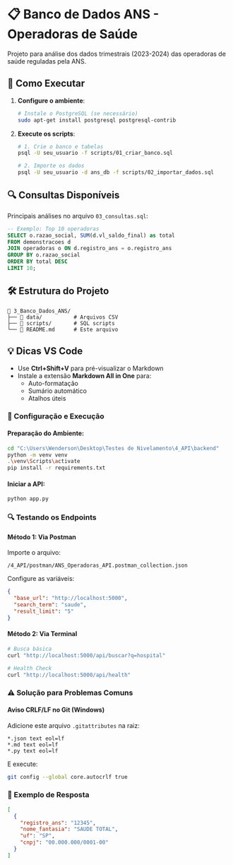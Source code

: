 # 📋 Banco de Dados ANS - Operadoras de Saúde

Projeto para análise dos dados trimestrais (2023-2024) das operadoras de saúde reguladas pela ANS.

## 🚀 Como Executar

1. **Configure o ambiente**:
   ```bash
   # Instale o PostgreSQL (se necessário)
   sudo apt-get install postgresql postgresql-contrib
   ```

2. **Execute os scripts**:
   ```bash
   # 1. Crie o banco e tabelas
   psql -U seu_usuario -f scripts/01_criar_banco.sql

   # 2. Importe os dados
   psql -U seu_usuario -d ans_db -f scripts/02_importar_dados.sql
   ```

## 🔍 Consultas Disponíveis

Principais análises no arquivo `03_consultas.sql`:
```sql
-- Exemplo: Top 10 operadoras
SELECT o.razao_social, SUM(d.vl_saldo_final) as total
FROM demonstracoes d
JOIN operadoras o ON d.registro_ans = o.registro_ans
GROUP BY o.razao_social
ORDER BY total DESC
LIMIT 10;
```

## 🛠️ Estrutura do Projeto
```
📂 3_Banco_Dados_ANS/
├── 📂 data/          # Arquivos CSV
├── 📂 scripts/       # SQL scripts
└── 📄 README.md      # Este arquivo
```

## 💡 Dicas VS Code

- Use **Ctrl+Shift+V** para pré-visualizar o Markdown
- Instale a extensão **Markdown All in One** para:
  - Auto-formatação
  - Sumário automático
  - Atalhos úteis

### 🚀 Configuração e Execução

#### Preparação do Ambiente:

```bash
cd "C:\Users\Wenderson\Desktop\Testes de Nivelamento\4_API\backend"
python -m venv venv
.\venv\Scripts\activate
pip install -r requirements.txt
```

#### Iniciar a API:

```bash
python app.py
```

### 🔍 Testando os Endpoints

#### Método 1: Via Postman
Importe o arquivo:

```text
/4_API/postman/ANS_Operadoras_API.postman_collection.json
```

Configure as variáveis:

```json
{
  "base_url": "http://localhost:5000",
  "search_term": "saude",
  "result_limit": "5"
}
```

#### Método 2: Via Terminal

```bash
# Busca básica
curl "http://localhost:5000/api/buscar?q=hospital"

# Health Check
curl "http://localhost:5000/api/health"
```

### ⚠️ Solução para Problemas Comuns

#### Aviso CRLF/LF no Git (Windows)
Adicione este arquivo `.gitattributes` na raiz:

```text
*.json text eol=lf
*.md text eol=lf
*.py text eol=lf
```

E execute:

```bash
git config --global core.autocrlf true
```

### 📌 Exemplo de Resposta

```json
[
  {
    "registro_ans": "12345",
    "nome_fantasia": "SAUDE TOTAL",
    "uf": "SP",
    "cnpj": "00.000.000/0001-00"
  }
]
```


